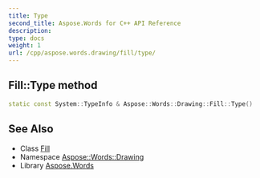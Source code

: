 ```yaml
---
title: Type
second_title: Aspose.Words for C++ API Reference
description: 
type: docs
weight: 1
url: /cpp/aspose.words.drawing/fill/type/
---
```

## Fill::Type method




```cpp
static const System::TypeInfo & Aspose::Words::Drawing::Fill::Type()
```

## See Also

* Class [Fill](../)
* Namespace [Aspose::Words::Drawing](../../)
* Library [Aspose.Words](../../../)
